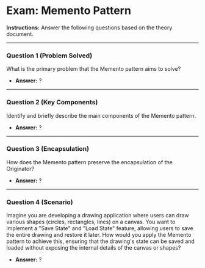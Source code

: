 
# Exam: Memento Pattern

**Instructions:** Answer the following questions based on the theory document.

---

### Question 1 (Problem Solved)

What is the primary problem that the Memento pattern aims to solve?

- **Answer:** ?

---

### Question 2 (Key Components)

Identify and briefly describe the main components of the Memento pattern.

- **Answer:** ?

---

### Question 3 (Encapsulation)

How does the Memento pattern preserve the encapsulation of the Originator?

- **Answer:** ?

---

### Question 4 (Scenario)

Imagine you are developing a drawing application where users can draw various shapes (circles, rectangles, lines) on a canvas. You want to implement a "Save State" and "Load State" feature, allowing users to save the entire drawing and restore it later. How would you apply the Memento pattern to achieve this, ensuring that the drawing's state can be saved and loaded without exposing the internal details of the canvas or shapes?

- **Answer:** ?

